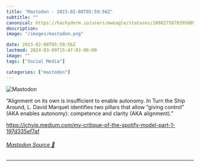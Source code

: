 ```yaml
---
title: "Mastodon - 2023-02-08T05:59:56Z"
subtitle: ""
canonical: https://hachyderm.io/users/mweagle/statuses/109827587839580969
description:
image: "/images/mastodon.png"

date: 2023-02-08T05:59:56Z
lastmod: 2024-03-09T15:47:03-08:00
image: ""
tags: ["Social Media"]

categories: ["mastodon"]
---
```

![Mastodon](/images/mastodon.png)

<p>“Alignment on its own is insufficient to enable autonomy. In Turn the Ship Around, L. David Marquet identifies two pillars that allow “giving control” (AKA enables autonomy): competence and clarity (AKA alignment).”</p><p><a href="https://jchyip.medium.com/my-critique-of-the-spotify-model-part-1-197d335ef7af" target="_blank" rel="nofollow noopener noreferrer" translate="no"><span class="invisible">https://</span><span class="ellipsis">jchyip.medium.com/my-critique-</span><span class="invisible">of-the-spotify-model-part-1-197d335ef7af</span></a></p>


###### [Mastodon Source 🐘](https://hachyderm.io/@mweagle/109827587839580969)

___
